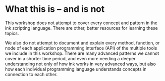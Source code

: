 # What this is – and is not

This workshop does not attempt to cover every concept and pattern in the
ink scripting language. There are other, better resources for learning
these topics.

We also do not attempt to document and explain every method, function,
or node of each application programming interface (API) of the multiple
tools we include in this workshop. There are many advanced patterns we
cannot cover in a shorter time period, and even more needing a deeper
understanding not only of how ink works in very advanced ways, but also
how each individual programming language understands concepts in
connection to each other.
